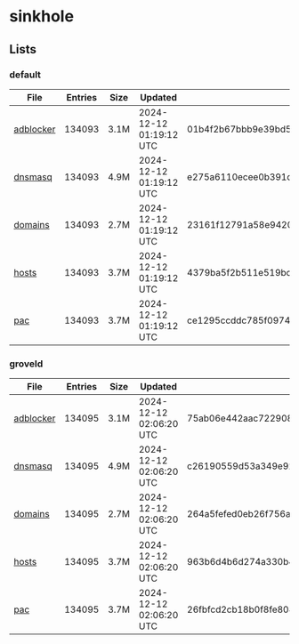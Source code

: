 # sinkhole

## Lists

### default

|File|Entries|Size|Updated|Hash|
|-|-|-|-|-|
|[adblocker](https://raw.githubusercontent.com/groveld/sinkhole/lists/default/adblocker.txt)|134093|3.1M|2024-12-12 01:19:12 UTC|01b4f2b67bbb9e39bd5d206226eaf9391f27a282944f8410bbf94a1be509019e|
|[dnsmasq](https://raw.githubusercontent.com/groveld/sinkhole/lists/default/dnsmasq.txt)|134093|4.9M|2024-12-12 01:19:12 UTC|e275a6110ecee0b391df066cd90c2d4313519b738f7c5efc8784d81fa8c7ad87|
|[domains](https://raw.githubusercontent.com/groveld/sinkhole/lists/default/domains.txt)|134093|2.7M|2024-12-12 01:19:12 UTC|23161f12791a58e9420a6f839b74a5501ca561586f18788f50143f316d89a169|
|[hosts](https://raw.githubusercontent.com/groveld/sinkhole/lists/default/hosts.txt)|134093|3.7M|2024-12-12 01:19:12 UTC|4379ba5f2b511e519bce62dcc7221370ae45410222c4fe7b7c25bcf1b42e2580|
|[pac](https://raw.githubusercontent.com/groveld/sinkhole/lists/default/pac.txt)|134093|3.7M|2024-12-12 01:19:12 UTC|ce1295ccddc785f09744d65ff4e09ef302fef6e78d85918816e9acae42196a78|

### groveld

|File|Entries|Size|Updated|Hash|
|-|-|-|-|-|
|[adblocker](https://raw.githubusercontent.com/groveld/sinkhole/lists/groveld/adblocker.txt)|134095|3.1M|2024-12-12 02:06:20 UTC|75ab06e442aac7229087c77dbd0a9e73d3f9bc7575626b8a93692f660ed83378|
|[dnsmasq](https://raw.githubusercontent.com/groveld/sinkhole/lists/groveld/dnsmasq.txt)|134095|4.9M|2024-12-12 02:06:20 UTC|c26190559d53a349e926fa891bb47cee29e6638ecc88c529cb792acf810bcc53|
|[domains](https://raw.githubusercontent.com/groveld/sinkhole/lists/groveld/domains.txt)|134095|2.7M|2024-12-12 02:06:20 UTC|264a5fefed0eb26f756a119542751079297e4cd68067077e7bbf100551de99c4|
|[hosts](https://raw.githubusercontent.com/groveld/sinkhole/lists/groveld/hosts.txt)|134095|3.7M|2024-12-12 02:06:20 UTC|963b6d4b6d274a330b4262a8b67da7c4de57d7364b941022f7d36e2ffde5dfa7|
|[pac](https://raw.githubusercontent.com/groveld/sinkhole/lists/groveld/pac.txt)|134095|3.7M|2024-12-12 02:06:20 UTC|26fbfcd2cb18b0f8fe804091e279dc08ad2b55fe5d1de37398931f8a9590cdff|
